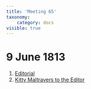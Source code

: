```yaml
---
title: 'Meeting 65'
taxonomy:
    category: docs
visible: true
---
```


# 9 June 1813

1. [Editorial](editorial)
2. [Kitty Maltravers to the Editor](kitty)